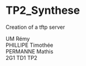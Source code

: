 # TP2_Synthese
Creation of a tftp server


UM Rémy\
PHILLIPE Timothée\
PERMANNE Mathis\
2G1 TD1 TP2
